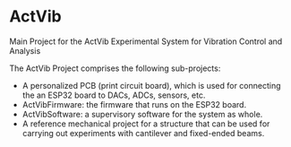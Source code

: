 # ActVib
Main Project for the ActVib Experimental System for Vibration Control and Analysis

The ActVib Project comprises the following sub-projects:
- A personalized PCB (print circuit board), which is used for connecting the an ESP32 board to DACs, ADCs, sensors, etc. 
- ActVibFirmware: the firmware that runs on the ESP32 board.
- ActVibSoftware: a supervisory software for the system as whole. 
- A reference mechanical project for a structure that can be used for carrying out experiments with cantilever and fixed-ended beams.